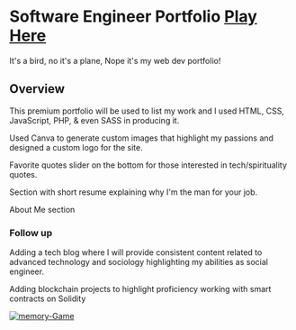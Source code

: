 # Software Engineer Portfolio <a href="https://dexdaghost.netlify.app/" target="_blank">Play Here</a>

It's a bird, no it's a plane, Nope it's my web dev portfolio!

## Overview

This premium portfolio will be used to list my work and I used HTML, CSS, JavaScript, PHP, & even SASS in producing it.

Used Canva to generate custom images that highlight my passions and designed a custom logo for the site.

Favorite quotes slider on the bottom for those interested in tech/spirituality quotes.

Section with short resume explaining why I'm the man for your job.  

About Me section

### Follow up

Adding a tech blog where I will provide consistent content related to advanced technology and sociology highlighting my abilities as social engineer.

Adding blockchain projects to highlight proficiency working with smart contracts on Solidity 

<a href='"https://dexdaghost.netlify.app/' target='_blank'><img src='https://i.postimg.cc/d311H8pt/dexdaghost.jpg' border='0' alt='memory-Game'/></a>





